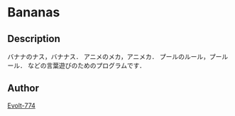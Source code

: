 Bananas
====

## Description
バナナのナス，バナナス．
アニメのメカ，アニメカ．
プールのルール，プールール．
などの言葉遊びのためのプログラムです．


## Author

[Evolt-774](https://github.com/Evolt-774)
